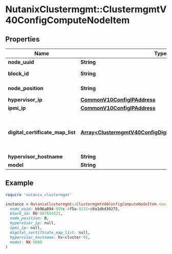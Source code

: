 # NutanixClustermgmt::ClustermgmtV40ConfigComputeNodeItem

## Properties

| Name | Type | Description | Notes |
| ---- | ---- | ----------- | ----- |
| **node_uuid** | **String** | UUID of the host. | [optional] |
| **block_id** | **String** | Rackable unit Id in which node resides. | [optional] |
| **node_position** | **String** | Position of a node in a rackable unit. | [optional] |
| **hypervisor_ip** | [**CommonV10ConfigIPAddress**](CommonV10ConfigIPAddress.md) |  | [optional] |
| **ipmi_ip** | [**CommonV10ConfigIPAddress**](CommonV10ConfigIPAddress.md) |  | [optional] |
| **digital_certificate_map_list** | [**Array&lt;ClustermgmtV40ConfigDigitalCertificateMapReference&gt;**](ClustermgmtV40ConfigDigitalCertificateMapReference.md) | List of objects containing digital_certificate_base64 and key_management_server_uuid fields for key management server. | [optional] |
| **hypervisor_hostname** | **String** | Name of the host. | [optional] |
| **model** | **String** | Rackable unit model type. | [optional] |

## Example

```ruby
require 'nutanix_clustermgmt'

instance = NutanixClustermgmt::ClustermgmtV40ConfigComputeNodeItem.new(
  node_uuid: bb96a894-959c-4f5a-9132-c0a1dbd39275,
  block_id: RU-987654321,
  node_position: B,
  hypervisor_ip: null,
  ipmi_ip: null,
  digital_certificate_map_list: null,
  hypervisor_hostname: hv-cluster-01,
  model: NX-5000
)
```

